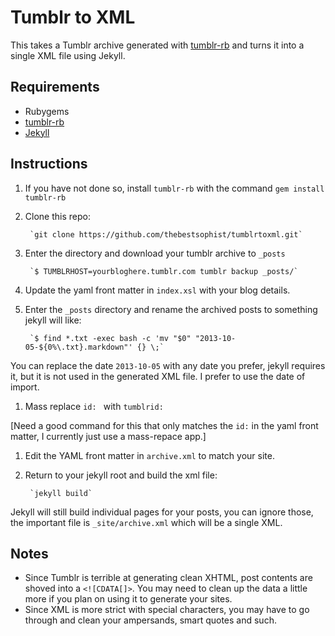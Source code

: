 # Tumblr to XML

This takes a Tumblr archive generated with [tumblr-rb](https://github.com/mwunsch/tumblr) and turns it into a single XML file using Jekyll.

## Requirements

- Rubygems
- [tumblr-rb](https://github.com/mwunsch/tumblr)
- [Jekyll](http://jekyllrb.com)

## Instructions
1. If you have not done so, install `tumblr-rb` with the command `gem install tumblr-rb`

1. Clone this repo:

		`git clone https://github.com/thebestsophist/tumblrtoxml.git`

1. Enter the directory and download your tumblr archive to `_posts`

		`$ TUMBLRHOST=yourbloghere.tumblr.com tumblr backup _posts/`


1. Update the yaml front matter in `index.xsl` with your blog details.

1. Enter the `_posts` directory and rename the archived posts to something jekyll will like:

		`$ find *.txt -exec bash -c 'mv "$0" "2013-10-05-${0%\.txt}.markdown"' {} \;`

You can replace the date `2013-10-05` with any date you prefer, jekyll requires it, but it is not used in the generated XML file. I prefer to use the date of import.

1. Mass replace `id: ` with `tumblrid: `

[Need a good command for this that only matches the `id:` in the yaml front matter, I currently just use a mass-repace app.]

1. Edit the YAML front matter in `archive.xml` to match your site.

1. Return to your jekyll root and build the xml file:

		`jekyll build`
		
Jekyll will still build individual pages for your posts, you can ignore those, the important file is `_site/archive.xml` which will be a single XML.


## Notes
- Since Tumblr is terrible at generating clean XHTML, post contents are shoved into a `<![CDATA[]>`. You may need to clean up the data a little more if you plan on using it to generate your sites.
- Since XML is more strict with special characters, you may have to go through and clean your ampersands, smart quotes and such.